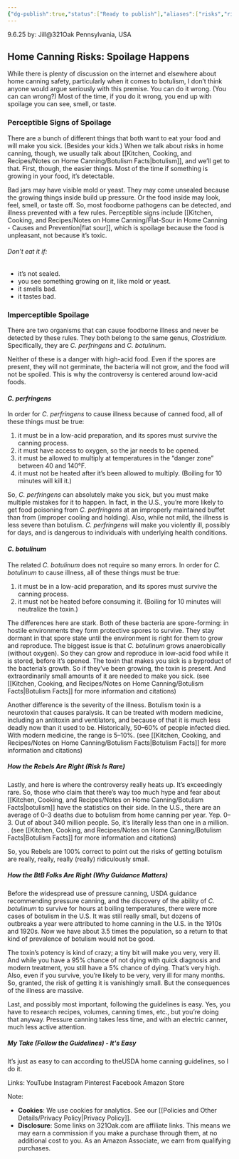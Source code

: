 ```yaml
---
{"dg-publish":true,"status":["Ready to publish"],"aliases":["risks","risks of canning","risks of home canning"],"dg-metatags":{"title":"Home Canning Risks: Spoilage & Botulism Basics","description":"Spot signs of spoilage, understand the rare risk of botulism, and learn simple guidelines that keep home canning safe for low-acid foods.","og:title":"Home Canning Risks: Spoilage & Botulism Basics","og:description":"Spot signs of spoilage, understand the rare risk of botulism, and learn simple guidelines that keep home canning safe for low-acid foods.","og:type":"article","og:url":"https://321oak.com/home-canning-risks","og:site_name":"321 Oak","og:image":"https://321oak.com/images/home-canning-risks-1200x630.jpg","og:image:width":"1200","og:image:height":"630","twitter:card":"summary_large_image","twitter:site":"@321oak","twitter:image":"https://321oak.com/images/home-canning-risks-1200x630.jpg","twitter:image:alt":"Home-canned jars cooling on a towel; article on spoilage and botulism risks"},"permalink":"/kitchen-cooking-and-recipes/notes-on-home-canning/home-canning-risks-spoilage-and-botulism-basics/","metatags":{"title":"Home Canning Risks: Spoilage & Botulism Basics","description":"Spot signs of spoilage, understand the rare risk of botulism, and learn simple guidelines that keep home canning safe for low-acid foods.","og:title":"Home Canning Risks: Spoilage & Botulism Basics","og:description":"Spot signs of spoilage, understand the rare risk of botulism, and learn simple guidelines that keep home canning safe for low-acid foods.","og:type":"article","og:url":"https://321oak.com/home-canning-risks","og:site_name":"321 Oak","og:image":"https://321oak.com/images/home-canning-risks-1200x630.jpg","og:image:width":"1200","og:image:height":"630","twitter:card":"summary_large_image","twitter:site":"@321oak","twitter:image":"https://321oak.com/images/home-canning-risks-1200x630.jpg","twitter:image:alt":"Home-canned jars cooling on a towel; article on spoilage and botulism risks"},"dgPassFrontmatter":true,"noteIcon":""}
---
```


9.6.25
by: Jill@321Oak
Pennsylvania, USA

## Home Canning Risks: Spoilage Happens

While there is plenty of discussion on the internet and elsewhere about home canning safety, particularly when it comes to botulism, I don’t think anyone would argue seriously with this premise. You can do it wrong. (You can can wrong?) Most of the time, if you do it wrong, you end up with spoilage you can see, smell, or taste.

### Perceptible Signs of Spoilage

There are a bunch of different things that both want to eat your food and will make you sick. (Besides your kids.) When we talk about risks in home canning, though, we usually talk about [[Kitchen, Cooking, and Recipes/Notes on Home Canning/Botulism Facts\|botulism]], and we’ll get to that. First, though, the easier things. Most of the time if something is growing in your food, it’s detectable.

Bad jars may have visible mold or yeast. They may come unsealed because the growing things inside build up pressure. Or the food inside may look, feel, smell, or taste off. So, most foodborne pathogens can be detected, and illness prevented with a few rules. Perceptible signs include [[Kitchen, Cooking, and Recipes/Notes on Home Canning/Flat-Sour in Home Canning - Causes and Prevention\|flat sour]], which is spoilage because the food is unpleasant, not because it’s toxic.
###### Don’t eat it if:
- it’s not sealed.
- you see something growing on it, like mold or yeast.
- it smells bad.
- it tastes bad.

### Imperceptible Spoilage

There are two organisms that can cause foodborne illness and never be detected by these rules. They both belong to the same genus, _Clostridium_. Specifically, they are _C. perfringens_ and _C. botulinum_.

Neither of these is a danger with high-acid food. Even if the spores are present, they will not germinate, the bacteria will not grow, and the food will not be spoiled. This is why the controversy is centered around low-acid foods.

#### _C. perfringens_

In order for _C. perfringens_ to cause illness because of canned food, all of these things must be true:

1. it must be in a low-acid preparation, and its spores must survive the canning process.
2. it must have access to oxygen, so the jar needs to be opened.
3. it must be allowed to multiply at temperatures in the “danger zone” between 40 and 140°F.
4. it must not be heated after it’s been allowed to multiply. (Boiling for 10 minutes will kill it.)

So, _C. perfringens_ can absolutely make you sick, but you must make multiple mistakes for it to happen. In fact, in the U.S., you’re more likely to get food poisoning from _C. perfringens_ at an improperly maintained buffet than from (improper cooling and holding). Also, while not mild, the illness is less severe than botulism. _C. perfringens_ will make you violently ill, possibly for days, and is dangerous to individuals with underlying health conditions.

#### _C. botulinum_

The related _C. botulinum_ does not require so many errors. In order for _C. botulinum_ to cause illness, all of these things must be true:

1. it must be in a low-acid preparation, and its spores must survive the canning process.
2. it must not be heated before consuming it. (Boiling for 10 minutes will neutralize the toxin.)

The differences here are stark. Both of these bacteria are spore-forming: in hostile environments they form protective spores to survive. They stay dormant in that spore state until the environment is right for them to grow and reproduce. The biggest issue is that _C. botulinum_ grows anaerobically (without oxygen). So they can grow and reproduce in low-acid food while it is stored, before it’s opened. The toxin that makes you sick is a byproduct of the bacteria’s growth. So if they’ve been growing, the toxin is present. And extraordinarily small amounts of it are needed to make you sick. (see [[Kitchen, Cooking, and Recipes/Notes on Home Canning/Botulism Facts\|Botulism Facts]] for more information and citations)

Another difference is the severity of the illness. Botulism toxin is a neurotoxin that causes paralysis. It can be treated with modern medicine, including an antitoxin and ventilators, and because of that it is much less deadly now than it used to be. Historically, 50–60% of people infected died. With modern medicine, the range is 5–10%. (see [[Kitchen, Cooking, and Recipes/Notes on Home Canning/Botulism Facts\|Botulism Facts]] for more information and citations)

##### How the Rebels Are Right (Risk Is Rare)

Lastly, and here is where the controversy really heats up. It’s exceedingly rare. So, those who claim that there’s way too much hype and fear about [[Kitchen, Cooking, and Recipes/Notes on Home Canning/Botulism Facts\|botulism]] have the statistics on their side. In the U.S., there are an average of 0–3 deaths due to botulism from home canning per year. Yep. 0–3. Out of about 340 million people. So, it’s literally less than one in a million. . (see [[Kitchen, Cooking, and Recipes/Notes on Home Canning/Botulism Facts\|Botulism Facts]] for more information and citations)

So, you Rebels are 100% correct to point out the risks of getting botulism are really, really, really (really) ridiculously small.

##### How the BtB Folks Are Right (Why Guidance Matters)

Before the widespread use of pressure canning, USDA guidance recommending pressure canning, and the discovery of the ability of _C. botulinum_ to survive for hours at boiling temperatures, there were more cases of botulism in the U.S. It was still really small, but dozens of outbreaks a year were attributed to home canning in the U.S. in the 1910s and 1920s. Now we have about 3.5 times the population, so a return to that kind of prevalence of botulism would not be good.

The toxin’s potency is kind of crazy; a tiny bit will make you very, very ill. And while you have a 95% chance of not dying with quick diagnosis and modern treatment, you still have a 5% chance of dying. That’s very high. Also, even if you survive, you’re likely to be very, very ill for many months. So, granted, the risk of getting it is vanishingly small. But the consequences of the illness are massive.

Last, and possibly most important, following the guidelines is easy. Yes, you have to research recipes, volumes, canning times, etc., but you’re doing that anyway. Pressure canning takes less time, and with an electric canner, much less active attention.

##### My Take (Follow the Guidelines) - It's Easy

It’s just as easy to can according to theUSDA home canning guidelines, so I do it.


Links:
YouTube
Instagram
Pinterest
Facebook
Amazon Store

Note:
- **Cookies**: We use cookies for analytics. See our [[Policies and Other Details/Privacy Policy\|Privacy Policy]].
- **Disclosure**: Some links on 321Oak.com are affiliate links. This means we may earn a commission if you make a purchase through them, at no additional cost to you. As an Amazon Associate, we earn from qualifying purchases.
